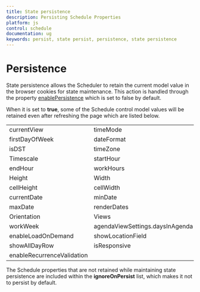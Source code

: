 ```yaml
---
title: State persistence
description: Persisting Schedule Properties
platform: js
control: schedule
documentation: ug
keywords: persist, state persist, persistence, state persistence 
---
```

# Persistence

State persistence allows the Scheduler to retain the current model value in the browser cookies for state maintenance. This action is handled through the property [enablePersistence](/js/api/ejschedule#members:enablepersistence) which is set to false by default.

When it is set to **true**, some of the Schedule control model values will be retained even after refreshing the page which are listed below.

<table>
<tr>
<td>
currentView</td><td>
timeMode</td></tr>
<tr>
<td>
firstDayOfWeek</td><td>
dateFormat</td></tr>
<tr>
<td>
isDST</td><td>
timeZone</td></tr>
<tr>
<td>
Timescale</td><td>
startHour</td></tr>
<tr>
<td>
endHour</td><td>
workHours</td></tr>
<tr>
<td>
Height</td><td>
Width</td></tr>
<tr>
<td>
cellHeight</td><td>
cellWidth</td></tr>
<tr>
<td>
currentDate</td><td>
minDate</td></tr>
<tr>
<td>
maxDate</td><td>
renderDates</td></tr>
<tr>
<td>
Orientation</td><td>
Views</td></tr>
<tr>
<td>
workWeek</td><td>
agendaViewSettings.daysInAgenda</td></tr>
<tr>
<td>
enableLoadOnDemand</td><td>
showLocationField</td></tr>
<tr>
<td>
showAllDayRow</td><td>
isResponsive</td></tr>
<tr>
<td>
enableRecurrenceValidation</td><td>
</td></tr>
</table>

The Schedule properties that are not retained while maintaining state persistence are included within the **ignoreOnPersist** list, which makes it not to persist by default.

